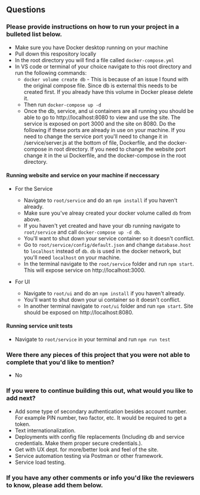 ## Questions

### Please provide instructions on how to run your project in a bulleted list below.
* Make sure you have Docker desktop running on your machine
* Pull down this respository locally
* In the root directory you will find a file called `docker-compose.yml`
* In VS code or terminal of your choice navigate to this root directory and run the following commands:
  * `docker volume create db` - This is because of an issue I found with the original compose file. Since db is external this needs to be created first. If you already have this volume in Docker please delete it.
  * Then run `docker-compose up -d`
  * Once the db, service, and ui containers are all running you should be able to go to http://localhost:8080 to view and use the site. The service is exposed on port 3000 and the site on 8080. Do the following if these ports are already in use on your machine. If you need to change the service port you'll need to change it in /service/server.js at the bottom of file, Dockerfile, and the docker-compose in root directory. If you need to change the website port change it in the ui Dockerfile, and the docker-compose in the root directory.

#### Running website and service on your machine if neccessary
* For the Service
  * Navigate to `root/service` and do an `npm install` if you haven't already.
  * Make sure you've alreay created your docker volume called `db` from above.
  * If you haven't yet created and have your db running navigate to `root/service` and call `docker-compose up -d db`.
  * You'll want to shut down your service container so it doesn't conflict.
  * Go to `root/service/config/default.json` and change `database.host` to `localhost` instead of `db`. `db` is used in the docker network, but you'll need `localhost` on your machine.
  * In the terminal navigate to the `root/service` folder and run `npm start`. This will expose service on http://localhost:3000.
  
* For UI  
  * Navigate to `root/ui` and do an `npm install` if you haven't already.
  * You'll want to shut down your ui container so it doesn't conflict.
  * In another terminal navigate to `root/ui` folder and run `npm start`. Site should be exposed on http://localhost:8080.

#### Running service unit tests
* Navigate to `root/service` in your terminal and run `npm run test`

### Were there any pieces of this project that you were not able to complete that you'd like to mention?
* No

### If you were to continue building this out, what would you like to add next?
* Add some type of secondary authentication besides account number. For example PIN number, two factor, etc. It would be required to get a token.
* Text internationalization.
* Deployments with config file replacements (Including db and service credentials. Make them proper secure credentials.).
* Get with UX dept. for more/better look and feel of the site.
* Service automation testing via Postman or other framework.
* Service load testing.

### If you have any other comments or info you'd like the reviewers to know, please add them below.
